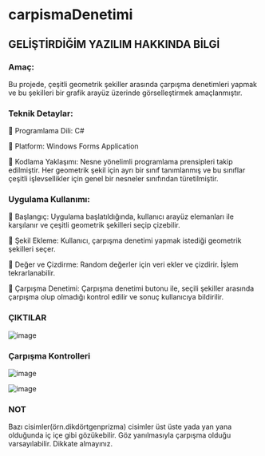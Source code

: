 # carpismaDenetimi

## GELİŞTİRDİĞİM YAZILIM HAKKINDA BİLGİ
 ### Amaç:
 Bu projede, çeşitli geometrik şekiller arasında çarpışma denetimleri yapmak ve bu şekilleri bir grafik arayüz üzerinde görselleştirmek amaçlanmıştır.
 ### Teknik Detaylar:
 
  Programlama Dili: C#
 
  Platform: Windows Forms Application
 
  Kodlama Yaklaşımı:  Nesne yönelimli programlama prensipleri takip edilmiştir. Her geometrik şekil için ayrı bir sınıf tanımlanmış ve bu sınıflar çeşitli işlevsellikler için genel bir nesneler sınıfından türetilmiştir.
 
### Uygulama Kullanımı:

  Başlangıç: Uygulama başlatıldığında, kullanıcı arayüz elemanları ile karşılanır ve çeşitli geometrik şekilleri seçip çizebilir.
 
  Şekil Ekleme: Kullanıcı, çarpışma denetimi yapmak istediği geometrik şekilleri seçer.
 
  Değer ve Çizdirme: Random değerler için veri ekler ve çizdirir. İşlem tekrarlanabilir.
 
  Çarpışma Denetimi: Çarpışma denetimi butonu ile, seçili şekiller arasında çarpışma olup olmadığı kontrol edilir ve sonuç kullanıcıya bildirilir.

 ### ÇIKTILAR
 
![image](https://github.com/user-attachments/assets/d5252dad-6e76-4c2a-8064-693f163ee520)

### Çarpışma Kontrolleri

![image](https://github.com/user-attachments/assets/3f1a854b-28bf-44d7-9ba8-4e329ab6ec79)

![image](https://github.com/user-attachments/assets/ba358f18-4e09-4e9e-8fa6-efd87d19472e)

### NOT
 Bazı cisimler(örn.dikdörtgenprizma) cisimler üst üste yada yan yana olduğunda iç içe gibi gözükebilir. Göz yanılmasıyla çarpışma olduğu varsayılabilir. Dikkate almayınız. 


